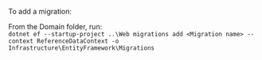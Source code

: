 ﻿To add a migration:

From the Domain folder, run:  
`dotnet ef --startup-project ..\Web migrations add <Migration name> --context ReferenceDataContext -o Infrastructure\EntityFramework\Migrations`